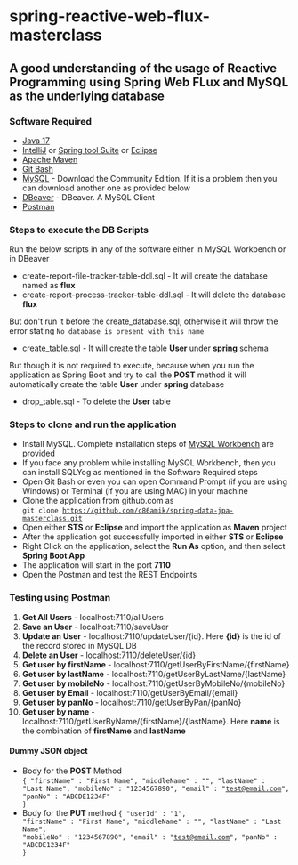 # spring-reactive-web-flux-masterclass

## A good understanding of the usage of Reactive Programming using Spring Web FLux and MySQL as the underlying database

### Software Required
* [Java 17](https://www.openlogic.com/openjdk-downloads?page=0)
* [IntelliJ](https://www.jetbrains.com/idea/download/?section=windows) or [Spring tool Suite](https://spring.io/tools) or [Eclipse](https://www.eclipse.org/downloads/packages/)
* [Apache Maven](https://maven.apache.org/download.cgi)
* [Git Bash](https://git-scm.com/downloads)
* [MySQL](https://dev.mysql.com/downloads/mysql/) - Download the Community Edition. If it is a problem then you can download another one as provided below
* [DBeaver](https://dbeaver.io/download/) - DBeaver. A MySQL Client
* [Postman](https://www.postman.com/downloads/)

### Steps to execute the DB Scripts
Run the below scripts in any of the software either in MySQL Workbench or in DBeaver

* create-report-file-tracker-table-ddl.sql - It will create the database named as <strong>flux</strong>
* create-report-process-tracker-table-ddl.sql - It will delete the database <strong>flux</strong> 

But don't run it before the create_database.sql, otherwise it will throw the error stating `No database is present with this name`

* create_table.sql - It will create the table <strong>User</strong> under <strong>spring</strong> schema

But though it is not required to execute, because when you run the application as Spring Boot and try to call the <strong>POST</strong> method it will automatically create the table <strong>User</strong> under <strong>spring</strong> database

* drop_table.sql - To delete the <strong>User</strong> table

### Steps to clone and run the application
* Install MySQL. Complete installation steps of [MySQL Workbench](https://www.sqlshack.com/how-to-install-mysql-database-server-8-0-19-on-windows-10/) are provided
* If you face any problem while installing MySQL Workbench, then you can install SQLYog as mentioned in the Software Required steps
* Open Git Bash or even you can open Command Prompt (if you are using Windows) or Terminal (if you are using MAC) in your machine
* Clone the application from github.com as   
<code>git clone https://github.com/c86amik/spring-data-jpa-masterclass.git</code>
* Open either <strong>STS</strong> or <strong>Eclipse</strong> and import the application as <strong>Maven</strong> project
* After the application got successfully imported in either <strong>STS</strong> or <strong>Eclipse</strong>
* Right Click on the application, select the <strong>Run As</strong> option, and then select <strong>Spring Boot App</strong>
* The application will start in the port <strong>7110</strong>
* Open the Postman and test the REST Endpoints

### Testing using Postman
<ol>
<li><strong>Get All Users</strong> - localhost:7110/allUsers</li>
<li><strong>Save an User</strong> - localhost:7110/saveUser</li>
<li><strong>Update an User</strong> - localhost:7110/updateUser/{id}. Here <strong>{id}</strong> is the id of the record stored in MySQL DB</li>
<li><strong>Delete an User</strong> - localhost:7110/deleteUser/{id}</li>
<li><strong>Get user by firstName</strong> - localhost:7110/getUserByFirstName/{firstName}</li>
<li><strong>Get user by lastName</strong> - localhost:7110/getUserByLastName/{lastName}</li>
<li><strong>Get user by mobileNo</strong> - localhost:7110/getUserByMobileNo/{mobileNo}</li>
<li><strong>Get user by Email</strong> - localhost:7110/getUserByEmail/{email}</li>
<li><strong>Get user by panNo</strong> - localhost:7110/getUserByPan/{panNo}</li>
<li><strong>Get user by name</strong> - localhost:7110/getUserByName/{firstName}/{lastName}. Here <strong>name</strong> is the combination of <strong>firstName</strong> and <strong>lastName</strong></li>
</ol>

#### Dummy JSON object
* Body for the <strong>POST</strong> Method   
<code>{
	"firstName" : "First Name",
	"middleName" : "",
	"lastName" : "Last Name",
	"mobileNo" : "1234567890",
	"email" : "test@email.com",
	"panNo" : "ABCDE1234F"
}</code>
* Body for the <strong>PUT</strong> method
<code>{
	"userId" : "1",
	"firstName" : "First Name",
	"middleName" : "",
	"lastName" : "Last Name",
	"mobileNo" : "1234567890",
	"email" : "test@email.com",
	"panNo" : "ABCDE1234F"
}</code>

	